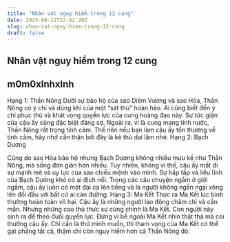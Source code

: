 ```yaml
---
title: "Nhân vật nguy hiểm trong 12 cung"
date: 2025-06-12T22:42:20Z
slug: nhan-vat-nguy-hiem-trong-12-cung
draft: false
---
```


## Nhân vật nguy hiểm trong 12 cung

## m0m0xInhxInh

Hạng 1: Thần Nông
Dưới sự bảo hộ của sao Diêm Vương và sao Hỏa, Thần Nông có ý chí và dũng khí của một “sát thủ” hoàn hảo. Ai cũng biết đến ý chí phục thù và khát vọng quyền lực của cung hoàng đạo này. Sự tức giận của cậu ấy cũng đặc biệt đáng sợ. Ngoài ra, vì là cung mang tính nước, Thần Nông rất trọng tình cảm. Thế nên nếu bạn làm cậu ấy tổn thương về tình cảm, hãy nhớ cẩn thận bởi đây là kẻ thù dai lắm nhé.
Hạng 2: Bạch Dương
 
Cũng do sao Hỏa bảo hộ nhưng Bạch Dương không nhiều mưu kế như Thần Nông, mà sống đơn giản hơn nhiều. Tuy nhiên, không vì thế, cậu ấy mất đi sự mạnh mẽ và uy lực của sao chiếu mệnh vào mình. Sự hấp tấp và liều lĩnh của Bạch Dương khó có ai địch nổi. Trong các câu chuyện ngầm ở giới ngầm, cậu ấy luôn có một đại ca lên tiếng và là người không ngần ngại xông lên đối đầu với bất cứ ai cản đường.
Hạng 3: Ma Kết
Thực ra Ma Kết lúc bình thường hoàn toàn vô hại. Cậu ấy là những người lao động chăm chỉ và cần mẫn. Nhưng những cao thủ thực sự cũng chính là Ma Kết. Con người này sinh ra để theo đuổi quyền lực. Đừng vì bề ngoài Ma Kết nhìn thật thà mà coi thường cậu ấy. Chỉ cần là thứ mình muốn, thì tham vọng của Ma Kết có thể gạt phăng tất cả, thậm chí còn nguy hiểm hơn cả Thần Nông đó.